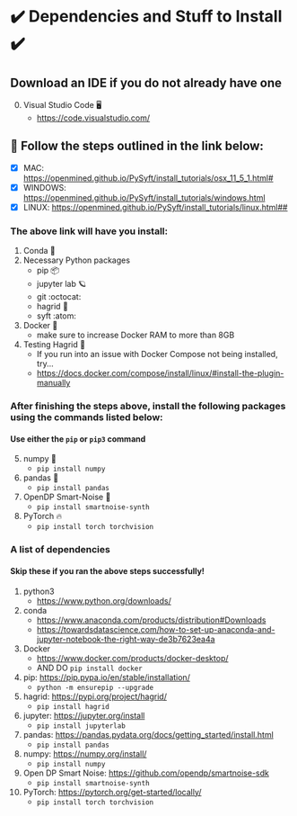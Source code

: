 # :heavy_check_mark: Dependencies and Stuff to Install :heavy_check_mark:

## Download an IDE if you do not already have one
0. Visual Studio Code :desktop_computer:
    * https://code.visualstudio.com/

## :scroll:	Follow the steps outlined in the link below:

- [x] MAC: https://openmined.github.io/PySyft/install_tutorials/osx_11_5_1.html#
- [x] WINDOWS: https://openmined.github.io/PySyft/install_tutorials/windows.html
- [x] LINUX: https://openmined.github.io/PySyft/install_tutorials/linux.html##

### The above link will have you install:
1. Conda :dragon:
2. Necessary Python packages
    * pip :package:
    * jupyter lab :ringed_planet:
    * git :octocat:
    * hagrid :crystal_ball:
    * syft :atom:
3. Docker :whale:
    * make sure to increase Docker RAM to more than 8GB
4. Testing Hagrid :crystal_ball:
    * If you run into an issue with Docker Compose not being installed, try...
    * https://docs.docker.com/compose/install/linux/#install-the-plugin-manually

### After finishing the steps above, install the following packages using the commands listed below:
#### Use either the `pip` or `pip3` command
5. numpy :snake:
    * `pip install numpy`
6. pandas :panda_face:
    * `pip install pandas`
7. OpenDP Smart-Noise :dna:
    * `pip install smartnoise-synth`
8. PyTorch :fire:
    * `pip install torch torchvision`


### A list of dependencies
#### Skip these if you ran the above steps successfully!
1. python3
    * https://www.python.org/downloads/
2. conda
    * https://www.anaconda.com/products/distribution#Downloads
    * https://towardsdatascience.com/how-to-set-up-anaconda-and-jupyter-notebook-the-right-way-de3b7623ea4a
3. Docker
    * https://www.docker.com/products/docker-desktop/
    * AND DO `pip install docker`
4. pip: https://pip.pypa.io/en/stable/installation/
    * `python -m ensurepip --upgrade`
5. hagrid: https://pypi.org/project/hagrid/
    * `pip install hagrid`
6. jupyter: https://jupyter.org/install
    * `pip install jupyterlab`
7. pandas: https://pandas.pydata.org/docs/getting_started/install.html
    * `pip install pandas`
8. numpy: https://numpy.org/install/
    * `pip install numpy`
9. Open DP Smart Noise: https://github.com/opendp/smartnoise-sdk
    * `pip install smartnoise-synth`
10. PyTorch: https://pytorch.org/get-started/locally/
    * `pip install torch torchvision`